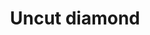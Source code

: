 ---
layout: item
title: Uncut diamond
item-id: 1617
datatable: true
id: 1617
name: "Uncut diamond"
members: false
lowalch: 80
highalch: 120
examine: "This would be worth more cut."
monsters:
  - id: 465
    name: "Skeletal Wyvern"
    members: true
    combat_level: 140
    wiki_url: "https://oldschool.runescape.wiki/w/Skeletal_Wyvern#2"
    drops:
      - quantity: "5"
        rarity: 0.015625
    image: "https://oldschool.runescape.wiki/images/thumb/6/6f/Skeletal_Wyvern.png/280px-Skeletal_Wyvern.png?6d52e"
  - id: 963
    name: "Kalphite Queen"
    members: true
    combat_level: 333
    wiki_url: "https://oldschool.runescape.wiki/w/Kalphite_Queen#Crawling"
    drops:
      - quantity: "25"
        rarity: 0.0234375
    image: "https://oldschool.runescape.wiki/images/thumb/5/57/Kalphite_Queen.png/290px-Kalphite_Queen.png?a4955"
  - id: 1362
    name: "Slagilith"
    members: true
    combat_level: 92
    wiki_url: "https://oldschool.runescape.wiki/w/Slagilith#Normal"
    drops:
      - quantity: "1"
        rarity: 1
    image: "https://oldschool.runescape.wiki/images/thumb/3/36/Slagilith.png/180px-Slagilith.png?dc8b8"
  - id: 2161
    name: "TzHaar-Hur"
    members: true
    combat_level: 74
    wiki_url: "https://oldschool.runescape.wiki/w/TzHaar-Hur"
    drops:
      - quantity: "1"
        rarity: 0.001953125
    image: "https://oldschool.runescape.wiki/images/thumb/5/5a/TzHaar-Hur.png/150px-TzHaar-Hur.png?978b9"
  - id: 2167
    name: "TzHaar-Xil"
    members: true
    combat_level: 133
    wiki_url: "https://oldschool.runescape.wiki/w/TzHaar-Xil"
    drops:
      - quantity: "1"
        rarity: 0.0078125
    image: "https://oldschool.runescape.wiki/images/thumb/0/0b/TzHaar-Xil_%28sword%29.png/180px-TzHaar-Xil_%28sword%29.png?43cb7"
  - id: 2173
    name: "TzHaar-Ket"
    members: true
    combat_level: 149
    wiki_url: "https://oldschool.runescape.wiki/w/TzHaar-Ket#Level_149"
    drops:
      - quantity: "1"
        rarity: 0.0078125
    image: "https://oldschool.runescape.wiki/images/thumb/6/6c/TzHaar-Ket.png/200px-TzHaar-Ket.png?ee1fa"
  - id: 2916
    name: "Waterfiend"
    members: true
    combat_level: 115
    wiki_url: "https://oldschool.runescape.wiki/w/Waterfiend"
    drops:
      - quantity: "3"
        rarity: 0.0078125
    image: "https://oldschool.runescape.wiki/images/thumb/4/4f/Waterfiend.png/120px-Waterfiend.png?3dfda"
  - id: 5862
    name: "Cerberus"
    members: true
    combat_level: 318
    wiki_url: "https://oldschool.runescape.wiki/w/Cerberus"
    drops:
      - quantity: "5"
        rarity: 0.0234375
    image: "https://oldschool.runescape.wiki/images/thumb/4/45/Cerberus.png/280px-Cerberus.png?47f4c"
  - id: 5886
    name: "Abyssal Sire"
    members: true
    combat_level: 350
    wiki_url: "https://oldschool.runescape.wiki/w/Abyssal_Sire#Phase_1"
    drops:
      - quantity: "15"
        rarity: 0.03597122302158273
    image: "https://oldschool.runescape.wiki/images/thumb/f/fa/Abyssal_Sire_%28phase_1%29.png/220px-Abyssal_Sire_%28phase_1%29.png?0db8f"
  - id: 6324
    name: "Slagilith (hard)"
    members: true
    combat_level: 202
    wiki_url: "https://oldschool.runescape.wiki/w/Slagilith#Hard"
    drops:
      - quantity: "1"
        rarity: 1
    image: "https://oldschool.runescape.wiki/images/thumb/3/36/Slagilith.png/180px-Slagilith.png?dc8b8"
  - id: 6503
    name: "Callisto"
    members: true
    combat_level: 470
    wiki_url: "https://oldschool.runescape.wiki/w/Callisto"
    drops:
      - quantity: "10"
        rarity: 0.0546875
    image: "https://oldschool.runescape.wiki/images/thumb/d/d4/Callisto.png/290px-Callisto.png?4612a"
  - id: 6504
    name: "Venenatis"
    members: true
    combat_level: 464
    wiki_url: "https://oldschool.runescape.wiki/w/Venenatis"
    drops:
      - quantity: "10"
        rarity: 0.0546875
    image: "https://oldschool.runescape.wiki/images/thumb/7/7f/Venenatis.png/290px-Venenatis.png?20540"
  - id: 6611
    name: "Vet'ion"
    members: true
    combat_level: 454
    wiki_url: "https://oldschool.runescape.wiki/w/Vet'ion#Normal"
    drops:
      - quantity: "10"
        rarity: 0.0546875
    image: "https://oldschool.runescape.wiki/images/thumb/7/7f/Vet%27ion.png/260px-Vet%27ion.png?4cb16"
  - id: 6612
    name: "Vet'ion Reborn"
    members: true
    combat_level: 454
    wiki_url: "https://oldschool.runescape.wiki/w/Vet'ion#Reborn"
    drops:
      - quantity: "10"
        rarity: 0.0546875
    image: "https://oldschool.runescape.wiki/images/thumb/7/7f/Vet%27ion.png/260px-Vet%27ion.png?4cb16"
  - id: 7416
    name: "Obor"
    members: false
    combat_level: 106
    wiki_url: "https://oldschool.runescape.wiki/w/Obor"
    drops:
      - quantity: "5"
        rarity: 0.0423728813559322
    image: "https://oldschool.runescape.wiki/images/thumb/8/88/Obor.png/170px-Obor.png?8ec21"
  - id: 7679
    name: "TzHaar-Ket"
    members: true
    combat_level: 221
    wiki_url: "https://oldschool.runescape.wiki/w/TzHaar-Ket#Level_221"
    drops:
      - quantity: "1"
        rarity: 0.0078125
    image: "https://oldschool.runescape.wiki/images/thumb/6/6c/TzHaar-Ket.png/200px-TzHaar-Ket.png?ee1fa"
  - id: 7806
    name: "Deranged archaeologist"
    members: true
    combat_level: 276
    wiki_url: "https://oldschool.runescape.wiki/w/Deranged_archaeologist"
    drops:
      - quantity: "5"
        rarity: 0.0390625
    image: "https://oldschool.runescape.wiki/images/thumb/5/53/Deranged_archaeologist.png/120px-Deranged_archaeologist.png?32c7e"
  - id: 7989
    name: "Ogress Warrior"
    members: false
    combat_level: 82
    wiki_url: "https://oldschool.runescape.wiki/w/Ogress_Warrior"
    drops:
      - quantity: "1"
        rarity: 0.034482758620689655
    image: "https://oldschool.runescape.wiki/images/thumb/4/40/Ogress_Warrior.png/180px-Ogress_Warrior.png?7143b"
  - id: 7991
    name: "Ogress Shaman"
    members: false
    combat_level: 82
    wiki_url: "https://oldschool.runescape.wiki/w/Ogress_Shaman"
    drops:
      - quantity: "1"
        rarity: 0.034482758620689655
    image: "https://oldschool.runescape.wiki/images/thumb/5/52/Ogress_Shaman.png/200px-Ogress_Shaman.png?5b638"
  - id: 8195
    name: "Bryophyta"
    members: false
    combat_level: 128
    wiki_url: "https://oldschool.runescape.wiki/w/Bryophyta"
    drops:
      - quantity: "5"
        rarity: 0.03389830508474576
    image: "https://oldschool.runescape.wiki/images/thumb/8/86/Bryophyta.png/220px-Bryophyta.png?090fd"
  - id: 8713
    name: "Sarachnis"
    members: true
    combat_level: 318
    wiki_url: "https://oldschool.runescape.wiki/w/Sarachnis"
    drops:
      - quantity: "20-30"
        rarity: 0.01
    image: "https://oldschool.runescape.wiki/images/thumb/e/e9/Sarachnis.png/280px-Sarachnis.png?8f040"
  - id: 9049
    name: "Zalcano"
    members: true
    combat_level: 336
    wiki_url: "https://oldschool.runescape.wiki/w/Zalcano"
    drops:
      - quantity: "2-20"
        rarity: 0.05555555555555555
    image: "https://oldschool.runescape.wiki/images/thumb/3/30/Zalcano.png/200px-Zalcano.png?6244d"
---